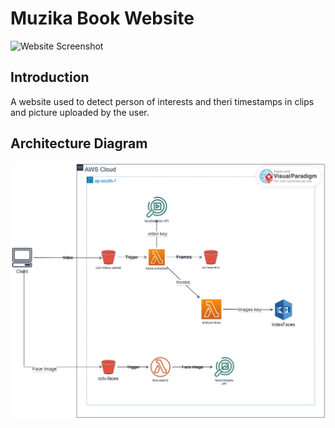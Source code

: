 # Muzika Book Website

![Website Screenshot](./img/screenshot.png)

## Introduction

A website used to detect person of interests and theri timestamps in clips and picture uploaded by the user.


## Architecture Diagram

![Architecture Diagram](architecture.png)